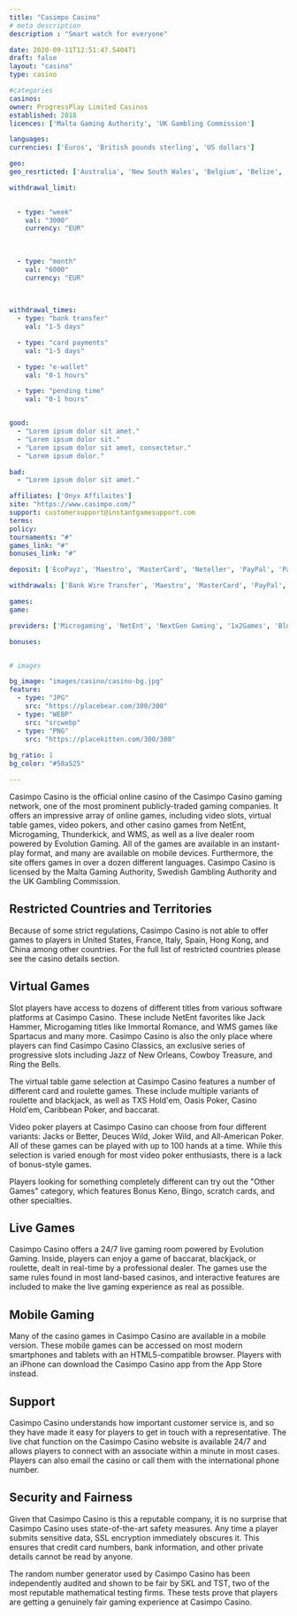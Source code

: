 ```yaml
---
title: "Casimpo Casino"
# meta description
description : "Smart watch for everyone"

date: 2020-09-11T12:51:47.540471
draft: false
layout: "casino" 
type: casino

#categories
casinos: 
owner: ProgressPlay Limited Casinos
established: 2018
licences: ['Malta Gaming Authority', 'UK Gambling Commission']

languages: 
currencies: ['Euros', 'British pounds sterling', 'US dollars']

geo: 
geo_resrticted: ['Australia', 'New South Wales', 'Belgium', 'Belize', 'British Virgin Islands', 'Bulgaria', 'Croatia', 'Cyprus', 'Denmark', 'France', 'Germany', 'Schleswig-Holstein', 'Greece', 'Hungary', 'Israel', 'Italy', 'Lithuania', 'Luxembourg', 'Metropolitan France', 'Portugal', 'Puerto Rico', 'Romania', 'Slovenia', 'Spain', 'Sweden', 'Switzerland', 'Turkey', 'United States', 'Alabama', 'Alaska', 'American Samoa', 'Arizona', 'Arkansas', 'California', 'Colorado', 'Connecticut', 'Delaware', 'District of Columbia', 'Florida', 'Georgia(US)', 'Guam', 'Hawaii', 'Idaho', 'Illinois', 'Indiana', 'Iowa', 'Kansas', 'Kentucky', 'Louisiana', 'Maine', 'Maryland', 'Massachusetts', 'Michigan', 'Minnesota', 'Mississippi', 'Missouri', 'Montana', 'Nebraska', 'Nevada', 'New Hampshire', 'New Jersey', 'New Mexico', 'New York', 'North Carolina', 'North Dakota', 'Northern Mariana Islands', 'Ohio', 'Oklahoma', 'Oregon', 'Pennsylvania', 'Rhode Island', 'South Carolina', 'South Dakota', 'Tennessee', 'Texas', 'U.S. Virgin Islands', 'Utah', 'Vermont', 'Virginia', 'Washington', 'West Virginia', 'Wisconsin', 'Wyoming']

withdrawal_limit:

  
  - type: "week"
    val: "3000"
    currency: "EUR"
  
  
  
  - type: "month"
    val: "6000"
    currency: "EUR"
  
  

withdrawal_times:
  - type: "bank transfer"
    val: "1-5 days"

  - type: "card payments"
    val: "1-5 days"

  - type: "e-wallet"
    val: "0-1 hours"

  - type: "pending time"
    val: "0-1 hours"


good:
  - "Lorem ipsum dolor sit amet."
  - "Lorem ipsum dolor sit."
  - "Lorem ipsum dolor sit amet, consectetur."
  - "Lorem ipsum dolor."

bad:
  - "Lorem ipsum dolor sit amet."

affiliates: ['Onyx Affilaites']
site: "https://www.casimpo.com/"
support: customersupport@instantgamesupport.com
terms:
policy:
tournaments: "#"
games_link: "#"
bonuses_link: "#"

deposit: ['EcoPayz', 'Maestro', 'MasterCard', 'Neteller', 'PayPal', 'Paysafe Card', 'Visa', 'iDEAL', 'GiroPay', 'Euteller', 'Fast Bank Transfer', 'QIWI', 'Trustly', 'Skrill', 'WebMoney', 'Pay by Phone', 'Zimpler', 'Sofortuberweisung']

withdrawals: ['Bank Wire Transfer', 'Maestro', 'MasterCard', 'PayPal', 'Paysafe Card', 'Visa', 'EcoPayz', 'Euteller', 'Fast Bank Transfer', 'QIWI', 'Skrill', 'Trustly', 'WebMoney']

games: 
game:

providers: ['Microgaming', 'NetEnt', 'NextGen Gaming', '1x2Games', 'Blueprint Gaming', 'Genesis Gaming', 'Quickspin', 'Rabcat', 'Thunderkick', '2 By 2 Gaming', 'Betdigital', 'Eyecon', 'Big Time Gaming', 'Games Warehouse', 'Elk Studios', 'SG Gaming', 'Lightning Box', 'Inspired', 'Extreme Live Gaming', 'Core Gaming', 'Chance Interactive', 'Tom Horn Gaming', 'Skillzzgaming', 'Just For The Win', 'Iron Dog Studios', 'Games Lab', 'Gamevy']

bonuses:


# images

bg_image: "images/casino/casino-bg.jpg"  
feature:
  - type: "JPG" 
    src: "https://placebear.com/300/300"
  - type: "WEBP"
    src: "srcwebp"
  - type: "PNG"
    src: "https://placekitten.com/300/300"  
 
bg_ratio: 1 
bg_color: "#58a525"  

---
```


Casimpo Casino is the official online casino of the Casimpo Casino gaming network, one of the most prominent publicly-traded gaming companies. It offers an impressive array of online games, including video slots, virtual table games, video pokers, and other casino games from NetEnt, Microgaming, Thunderkick, and WMS, as well as a live dealer room powered by Evolution Gaming. All of the games are available in an instant-play format, and many are available on mobile devices. Furthermore, the site offers games in over a dozen different languages. Casimpo Casino is licensed by the Malta Gaming Authority, Swedish Gambling Authority and the UK Gambling Commission.

## Restricted Countries and Territories
Because of some strict regulations, Casimpo Casino is not able to offer games to players in United States, France, Italy, Spain, Hong Kong, and China among other countries. For the full list of restricted countries please see the casino details section.

## Virtual Games
Slot players have access to dozens of different titles from various software platforms at Casimpo Casino. These include NetEnt favorites like Jack Hammer, Microgaming titles like Immortal Romance, and WMS games like Spartacus and many more. Casimpo Casino is also the only place where players can find Casimpo Casino Classics, an exclusive series of progressive slots including Jazz of New Orleans, Cowboy Treasure, and Ring the Bells.

The virtual table game selection at Casimpo Casino features a number of different card and roulette games. These include multiple variants of roulette and blackjack, as well as TXS Hold'em, Oasis Poker, Casino Hold'em, Caribbean Poker, and baccarat.

Video poker players at Casimpo Casino can choose from four different variants: Jacks or Better, Deuces Wild, Joker Wild, and All-American Poker. All of these games can be played with up to 100 hands at a time. While this selection is varied enough for most video poker enthusiasts, there is a lack of bonus-style games.

Players looking for something completely different can try out the "Other Games" category, which features Bonus Keno, Bingo, scratch cards, and other specialties.

## Live Games
Casimpo Casino offers a 24/7 live gaming room powered by Evolution Gaming. Inside, players can enjoy a game of baccarat, blackjack, or roulette, dealt in real-time by a professional dealer. The games use the same rules found in most land-based casinos, and interactive features are included to make the live gaming experience as real as possible.

## Mobile Gaming
Many of the casino games in Casimpo Casino are available in a mobile version. These mobile games can be accessed on most modern smartphones and tablets with an HTML5-compatible browser. Players with an iPhone can download the Casimpo Casino app from the App Store instead.

## Support
Casimpo Casino understands how important customer service is, and so they have made it easy for players to get in touch with a representative. The live chat function on the Casimpo Casino website is available 24/7 and allows players to connect with an associate within a minute in most cases. Players can also email the casino or call them with the international phone number.

## Security and Fairness
Given that Casimpo Casino is this a reputable company, it is no surprise that Casimpo Casino uses state-of-the-art safety measures. Any time a player submits sensitive data, SSL encryption immediately obscures it. This ensures that credit card numbers, bank information, and other private details cannot be read by anyone.

The random number generator used by Casimpo Casino has been independently audited and shown to be fair by SKL and TST, two of the most reputable mathematical testing firms. These tests prove that players are getting a genuinely fair gaming experience at Casimpo Casino.